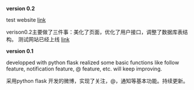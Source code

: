 **version 0.2**

test website [link](http://192.241.158.97)

verison0.2主要做了三件事：美化了页面，优化了用户接口，调整了数据库表结构。
测试网站已经上线 [link](http://192.241.158.97)
    
**version 0.1**

developped with python flask 
realized some basic functions like follow feature, notification feature, @ feature, etc.
will keep improving.

采用python flask 开发的微博，实现了关注，@，通知等基本功能。持续更新。


